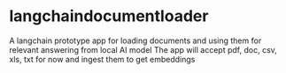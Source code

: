 # langchaindocumentloader
A langchain prototype app for loading documents and using them for relevant answering from local AI model
The app will accept pdf, doc, csv, xls, txt for now and ingest them to get embeddings
